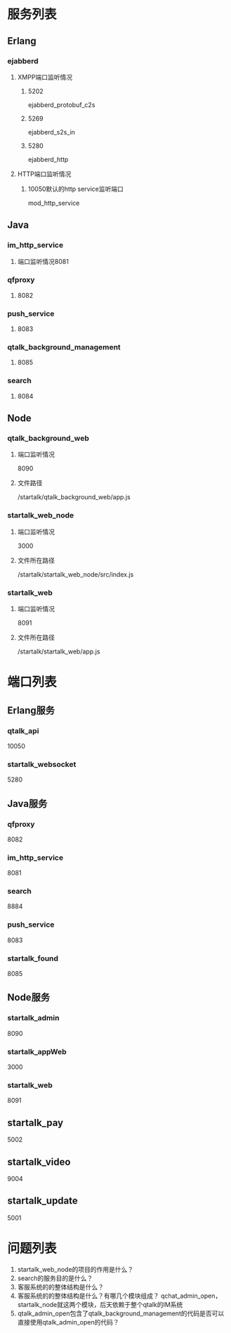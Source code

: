 

# 服务列表


## Erlang


### ejabberd

1.  XMPP端口监听情况

    1.  5202
    
        ejabberd\_protobuf\_c2s
    
    2.  5269
    
        ejabberd\_s2s\_in
    
    3.  5280
    
        ejabberd\_http

2.  HTTP端口监听情况

    1.  10050默认的http service监听端口
    
        mod\_http\_service


## Java


### im\_http\_service

1.  端口监听情况8081


### qfproxy

1.  8082


### push\_service

1.  8083


### qtalk\_background\_management

1.  8085


### search

1.  8084


## Node


### qtalk\_background\_web

1.  端口监听情况

    8090

2.  文件路径

    /startalk/qtalk\_background\_web/app.js


### startalk\_web\_node

1.  端口监听情况

    3000

2.  文件所在路径

    /startalk/startalk\_web\_node/src/index.js


### startalk\_web

1.  端口监听情况

    8091

2.  文件所在路径

    /startalk/startalk\_web/app.js


# 端口列表


## Erlang服务


### qtalk\_api

10050


### startalk\_websocket

5280


## Java服务


### qfproxy

8082


### im\_http\_service

8081


### search

8884


### push\_service

8083


### startalk\_found

8085


## Node服务


### startalk\_admin

8090


### startalk\_appWeb

3000


### startalk\_web

8091


## startalk\_pay

5002


## startalk\_video

9004


## startalk\_update

5001


# 问题列表

1. startalk\_web\_node的项目的作用是什么？
2. search的服务目的是什么？
3. 客服系统的的整体结构是什么？
4. 客服系统的的整体结构是什么？有哪几个模块组成？ qchat_admin_open， startalk_node就这两个模块，后天依赖于整个qtalk的IM系统
5. qtalk_admin_open包含了qtalk_background_management的代码是否可以直接使用qtalk_admin_open的代码？
